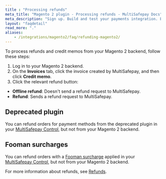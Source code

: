 ```yaml
---
title : "Processing refunds"
meta_title: "Magento 2 plugin - Processing refunds - MultiSafepay Docs"
meta_description: "Sign up. Build and test your payments integration. Explore our products and services. Use our API Reference, SDKs, and wrappers. Get support."
layout: "faqdetail"
read_more: "."
aliases: 
    - /integrations/magento2/faq/refunding-magento2/
---
```


To process refunds and credit memos from your Magento 2 backend, follow these steps:  

1. Log in to your Magento 2 backend. 
2. On the **Invoices** tab, click the invoice created by MultiSafepay, and then click **Credit memo**. 
3. Click the relevant refund button:

- **Offline refund**: Doesn't send a refund request to MultiSafepay.
- **Refund**: Sends a refund request to MultiSafepay.

## Deprecated plugin
You can refund orders for payment methods from the deprecated plugin in your [MultiSafepay Control](https://merchant.multisafepay.com), but not from your Magento 2 backend. 

## Fooman surcharges
You can refund orders with a [Fooman surcharge](/integrations/ecommerce-integrations/magento2/faq/applying-surcharges/) applied in your [MultiSafepay Control](https://merchant.multisafepay.com), but not from your Magento 2 backend.

For more information about refunds, see [Refunds](/faq/refunds).